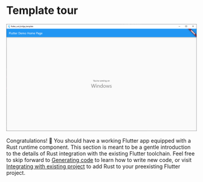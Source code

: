 # Template tour

![success-screen](success.png)

Congratulations! 🎉 You should have a working Flutter app equipped with
a Rust runtime component. This section is meant to be a gentle introduction to the details of Rust integration with the existing Flutter toolchain. Feel free to skip forward to [Generating code](generate.md) to learn how to write new code, or visit
[Integrating with existing project](existing_project.md) to add Rust to your preexisting Flutter project.